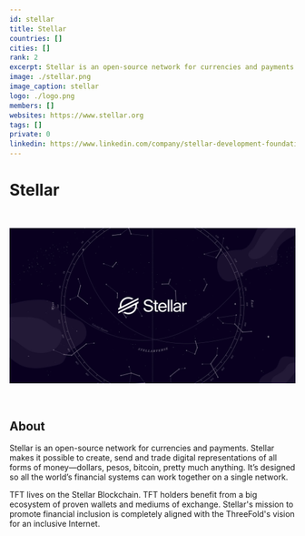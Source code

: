 ```yaml
---
id: stellar
title: Stellar
countries: []
cities: []
rank: 2
excerpt: Stellar is an open-source network for currencies and payments.
image: ./stellar.png
image_caption: stellar
logo: ./logo.png
members: []
websites: https://www.stellar.org
tags: []
private: 0
linkedin: https://www.linkedin.com/company/stellar-development-foundation/
---
```


# Stellar

<br/>

![stellar](./stellar2.jpg)

<br/>

## About

Stellar is an open-source network for currencies and payments. Stellar makes it possible to create, send and trade digital representations of all forms of money—dollars, pesos, bitcoin, pretty much anything. It’s designed so all the world’s financial systems can work together on a single network.

TFT lives on the Stellar Blockchain. TFT holders benefit from a big ecosystem of proven wallets and mediums of exchange. Stellar's mission to promote financial inclusion is completely aligned with the ThreeFold's vision  for an inclusive Internet.

<!-- ## Mission

## Impact

## Powered by ThreeFold

## Join saving our planet!

## Support this project

## TFGrid Solution

### Roadmap -->



